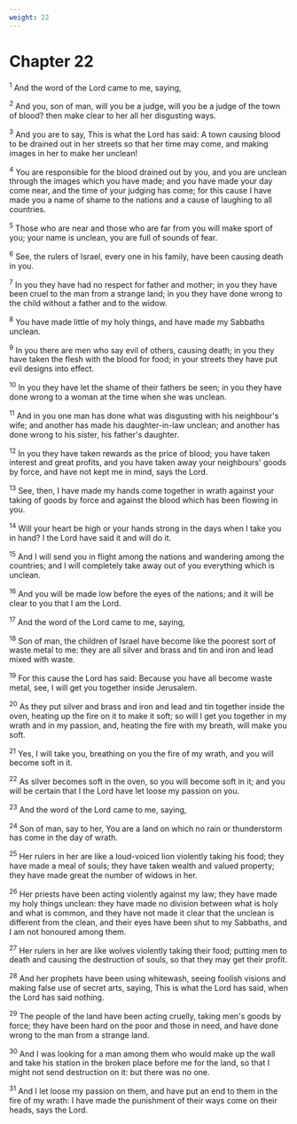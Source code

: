 ```yaml
---
weight: 22
---
```


# Chapter 22

<sup>1</sup> And the word of the Lord came to me, saying, 

<sup>2</sup> And you, son of man, will you be a judge, will you be a judge of the town of blood? then make clear to her all her disgusting ways. 

<sup>3</sup> And you are to say, This is what the Lord has said: A town causing blood to be drained out in her streets so that her time may come, and making images in her to make her unclean! 

<sup>4</sup> You are responsible for the blood drained out by you, and you are unclean through the images which you have made; and you have made your day come near, and the time of your judging has come; for this cause I have made you a name of shame to the nations and a cause of laughing to all countries. 

<sup>5</sup> Those who are near and those who are far from you will make sport of you; your name is unclean, you are full of sounds of fear. 

<sup>6</sup> See, the rulers of Israel, every one in his family, have been causing death in you. 

<sup>7</sup> In you they have had no respect for father and mother; in you they have been cruel to the man from a strange land; in you they have done wrong to the child without a father and to the widow. 

<sup>8</sup> You have made little of my holy things, and have made my Sabbaths unclean. 

<sup>9</sup> In you there are men who say evil of others, causing death; in you they have taken the flesh with the blood for food; in your streets they have put evil designs into effect. 

<sup>10</sup> In you they have let the shame of their fathers be seen; in you they have done wrong to a woman at the time when she was unclean. 

<sup>11</sup> And in you one man has done what was disgusting with his neighbour's wife; and another has made his daughter-in-law unclean; and another has done wrong to his sister, his father's daughter. 

<sup>12</sup> In you they have taken rewards as the price of blood; you have taken interest and great profits, and you have taken away your neighbours' goods by force, and have not kept me in mind, says the Lord. 

<sup>13</sup> See, then, I have made my hands come together in wrath against your taking of goods by force and against the blood which has been flowing in you. 

<sup>14</sup> Will your heart be high or your hands strong in the days when I take you in hand? I the Lord have said it and will do it. 

<sup>15</sup> And I will send you in flight among the nations and wandering among the countries; and I will completely take away out of you everything which is unclean. 

<sup>16</sup> And you will be made low before the eyes of the nations; and it will be clear to you that I am the Lord. 

<sup>17</sup> And the word of the Lord came to me, saying, 

<sup>18</sup> Son of man, the children of Israel have become like the poorest sort of waste metal to me: they are all silver and brass and tin and iron and lead mixed with waste. 

<sup>19</sup> For this cause the Lord has said: Because you have all become waste metal, see, I will get you together inside Jerusalem. 

<sup>20</sup> As they put silver and brass and iron and lead and tin together inside the oven, heating up the fire on it to make it soft; so will I get you together in my wrath and in my passion, and, heating the fire with my breath, will make you soft. 

<sup>21</sup> Yes, I will take you, breathing on you the fire of my wrath, and you will become soft in it. 

<sup>22</sup> As silver becomes soft in the oven, so you will become soft in it; and you will be certain that I the Lord have let loose my passion on you. 

<sup>23</sup> And the word of the Lord came to me, saying, 

<sup>24</sup> Son of man, say to her, You are a land on which no rain or thunderstorm has come in the day of wrath. 

<sup>25</sup> Her rulers in her are like a loud-voiced lion violently taking his food; they have made a meal of souls; they have taken wealth and valued property; they have made great the number of widows in her. 

<sup>26</sup> Her priests have been acting violently against my law; they have made my holy things unclean: they have made no division between what is holy and what is common, and they have not made it clear that the unclean is different from the clean, and their eyes have been shut to my Sabbaths, and I am not honoured among them. 

<sup>27</sup> Her rulers in her are like wolves violently taking their food; putting men to death and causing the destruction of souls, so that they may get their profit. 

<sup>28</sup> And her prophets have been using whitewash, seeing foolish visions and making false use of secret arts, saying, This is what the Lord has said, when the Lord has said nothing. 

<sup>29</sup> The people of the land have been acting cruelly, taking men's goods by force; they have been hard on the poor and those in need, and have done wrong to the man from a strange land. 

<sup>30</sup> And I was looking for a man among them who would make up the wall and take his station in the broken place before me for the land, so that I might not send destruction on it: but there was no one. 

<sup>31</sup> And I let loose my passion on them, and have put an end to them in the fire of my wrath: I have made the punishment of their ways come on their heads, says the Lord. 


